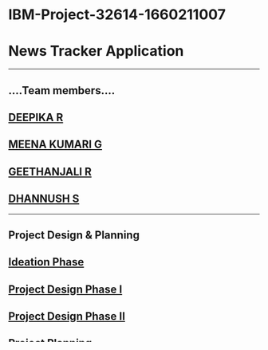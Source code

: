 # IBM-Project-32614-1660211007
# News Tracker Application
---
## ....Team members....

##  [DEEPIKA R](https://github.com/IBM-EPBL/IBM-Project-32614-1660211007/tree/main/Assignments/Team%20Leader%20-%20Deepika%20R) 
##    [MEENA KUMARI G](https://github.com/IBM-EPBL/IBM-Project-32614-1660211007/tree/main/Assignments/Team%20Member-%20Meena%20Kumari%20G)
##       [GEETHANJALI R](https://github.com/IBM-EPBL/IBM-Project-32614-1660211007/tree/main/Assignments/Team%20member%20-%20Geethanjali%20R) 
##              [DHANNUSH S](https://github.com/IBM-EPBL/IBM-Project-32614-1660211007/tree/main/Assignments/Team-member%20Dhannush%20M)
---
##  Project Design & Planning

## [Ideation Phase](https://github.com/IBM-EPBL/IBM-Project-32614-1660211007/tree/main/Project%20Design%20%26%20Planning/Ideation%20Phase)
## [Project Design Phase I](https://github.com/IBM-EPBL/IBM-Project-32614-1660211007/tree/main/Project%20Design%20%26%20Planning/Project%20Design%20Phase%20-%201)
## [Project Design Phase II](https://github.com/IBM-EPBL/IBM-Project-32614-1660211007/tree/main/Project%20Design%20%26%20Planning/Project%20Design%20Phase%20-%202)
## [Project Planning](https://github.com/IBM-EPBL/IBM-Project-32614-1660211007/tree/main/Project%20Design%20%26%20Planning/Project%20Planning)

## Project Developent Phase

## [Sprint 1](https://github.com/IBM-EPBL/IBM-Project-32614-1660211007/tree/main/Project%20Development%20Phase/Sprint%201)
## [Sprint 2](https://github.com/IBM-EPBL/IBM-Project-32614-1660211007/tree/main/Project%20Development%20Phase/Sprint%202)
## [Sprint 3](https://github.com/IBM-EPBL/IBM-Project-32614-1660211007/tree/main/Project%20Development%20Phase/Sprint%203)
## [Sprint 4](https://github.com/IBM-EPBL/IBM-Project-32614-1660211007/tree/main/Project%20Development%20Phase/Sprint%204/Using%20weather%20API%20in%20application)

## DEMO LINK

## [DEMO LINK](https://vimeo.com/772780716)
